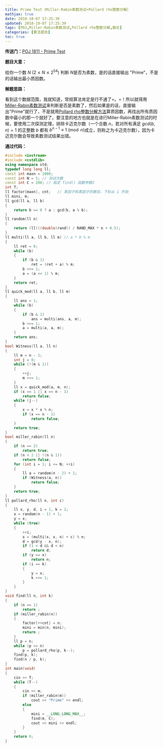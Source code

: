 ```yaml
---
title: Prime Test（Miller-Rabin素数测试+Pollard rho整数分解）
mathjax: true
date: 2018-10-07 17:25:39
updated: 2018-10-07 17:25:39
tags: [POJ,Miller-Rabin素数测试,Pollard rho整数分解,数论]
categories: [算法题目]
toc: true
---
```


**传送门：**[POJ 1811 - Prime Test](http://poj.org/problem?id=1811)

**题目大意：**

给你一个数 $N$ $(2\leqslant N\leqslant 2^{54})$ 判断 $N$是否为素数，是的话直接输出 "Prime"，不是的话输出最小质因数。

**解题思路：**

看到这个数据范围，我就知道，常规算法肯定是行不通了=。=！所以就得用[Miller-Rabin素数测试](https://gukaifeng.me/2018/09/06/%E7%B4%A0%E6%95%B0%E6%B5%8B%E8%AF%95/#4-Miller-Rabin%E7%B4%A0%E6%95%B0%E6%B5%8B%E8%AF%95)来判断是否是素数了，然后如果是的话，直接输出"Prime"就行了，不是就用[Pollard rho整数分解方法](https://gukaifeng.me/2018/10/07/%E6%95%B4%E6%95%B0%E5%88%86%E8%A7%A3%EF%BC%88%E5%9B%A0%E6%95%B0%E5%88%86%E8%A7%A3%EF%BC%89/#3-Pollard-rho-%E6%95%B4%E6%95%B0%E5%88%86%E8%A7%A3%E6%96%B9%E6%B3%95)算质因数，再找出所有质因数中最小的那一个就好了。要注意的地方也就是在进行Miller-Rabin素数测试的时候，要使用二次探测定理，排除卡迈克尔数（一个合数 $n$，若对所有满足 $gcd(b,n)=1$ 的正整数 $b$ 都有 $b^{n-1}\equiv 1\pmod n​$ 成立，则称之为卡迈克尔数），因为卡迈克尔数会导致素数测试结果出错。<!--more-->

**通过代码：**

```cpp
#include <iostream>
#include <cstdlib>
using namespace std;
typedef long long ll;
const int maxn = 1000;
const int N = 5; // 测试次数
const int C = 200; // 指定 find() 函数参数2
int T;
ll factor[maxn], cnt;	// 素因子和素因子的数目，下标从 1 开始
ll mini, m;
ll gcd(ll a, ll b)
{
    return b == 0 ? a : gcd(b, a % b);
}
ll random(ll n)
{
    return (ll)((double)rand() / RAND_MAX * n + 0.5);
}
ll multi(ll a, ll b, ll m) // a * b % m
{
    ll ret = 0;
    while (b)
    {
        if (b & 1)
            ret = (ret + a) % m;
        b >>= 1;
        a = (a << 1) % m;
    }
    return ret;
}
ll quick_mod(ll a, ll b, ll m)
{
    ll ans = 1;
    while (b)
    {
        if (b & 1)
            ans = multi(ans, a, m);
        b >>= 1;
        a = multi(a, a, m);
    }
    return ans;
}
bool Witness(ll a, ll n)
{
    ll m = n - 1;
    int j = 0;
    while (!(m & 1))
    {
        ++j;
        m >>= 1;
    }
    ll x = quick_mod(a, m, n);
    if (x == 1 || x == n - 1)
        return false;
    while (j--)
    {
        x = x * x % n;
        if (x == n - 1)
            return false;
    }
    return true;
}
bool miller_rabin(ll n)
{
    if (n == 2)
        return true;
    if (n < 2 || !(n & 1))
        return false;
    for (int i = 1; i <= N; ++i)
    {
        ll a = random(n - 2) + 1;
        if (Witness(a, n))
            return false;
    }
    return true;
}
ll pollard_rho(ll n, int c)
{
    ll x, y, d, i = 1, k = 2;
    x = random(n - 1) + 1;
    y = x;
    while (true)
    {
        ++i;
        x = (multi(x, x, n) + c) % n;
        d = gcd(y - x, n);
        if (1 < d && d < n)
            return d;
        if (y == x)
         	return n;
        if (i == k)
        {
            y = x;
            k <<= 1;
		}
    }
}
void find(ll n, int k)
{
    if (n == 1)
        return ;
    if (miller_rabin(n))
    {
        factor[++cnt] = n;
		mini = min(n, mini);
        return ;
    }
    ll p = n;
    while (p >= n)
        p = pollard_rho(p, k--);
    find(p, k);
    find(n / p, k);
}
int main(void)
{
    cin >> T;
    while (T--)
    {
        cin >> m;
        if (miller_rabin(m))
            cout << "Prime" << endl;
        else
        {
            mini = __LONG_LONG_MAX__;
            find(m, C);
            cout << mini << endl;
        }
    }
    return 0;
}
```

